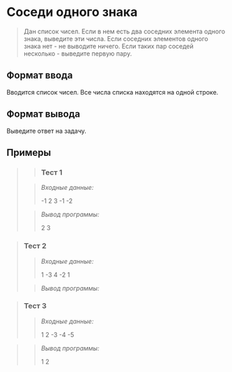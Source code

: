 # Соседи одного знака

>Дан список чисел. Если в нем есть два соседних элемента одного знака, выведите эти числа. Если соседних элементов одного знака нет - не выводите ничего. Если таких пар соседей несколько - выведите первую пару.



## Формат ввода

Вводится список чисел. Все числа списка находятся на одной строке.

## Формат вывода

Выведите ответ на задачу.

 ## Примеры
>
> >### Тест 1
>
>>*Входные данные:*
>>
>>-1 2 3 -1 -2
>>
>>
>>
>>
>> 
>>
>>
>>
>>
>> 
> 
>>*Вывод программы:*
>>
>>2 3
>>

 
>### Тест 2
>
>>*Входные данные:*
>>
>>
>>
>>1 -3 4 -2 1
>>
>>
>> 
>>
>> 
>>
>> 
>>
>>
>>
>>
>>
>
>>*Вывод программы:*
>>
>>
>>

>### Тест 3
>
>>*Входные данные:*
>>
>>1 2 -3 -4 -5
>>
>>
>>
>>
>>
>>
>> 
>>
>> 
>>
>>
>>

>>*Вывод программы:*
>>
>>1 2
>>
>>